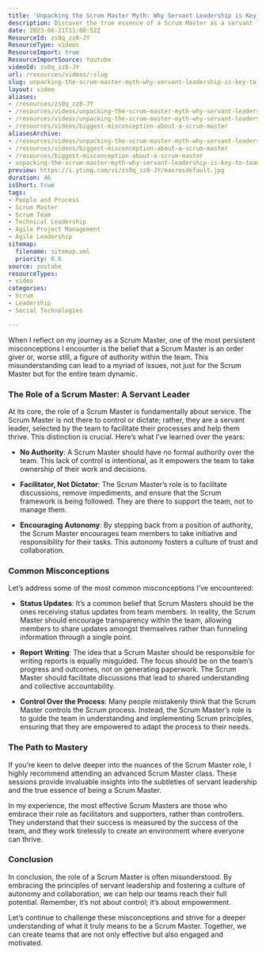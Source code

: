 ```yaml
---
title: 'Unpacking the Scrum Master Myth: Why Servant Leadership is Key to Team Success'
description: Discover the true essence of a Scrum Master as a servant leader. Uncover common misconceptions and learn how to empower your team for success!
date: 2023-06-21T11:00:52Z
ResourceId: zs0q_zz8-JY
ResourceType: videos
ResourceImport: true
ResourceImportSource: Youtube
videoId: zs0q_zz8-JY
url: /resources/videos/:slug
slug: unpacking-the-scrum-master-myth-why-servant-leadership-is-key-to-team-success-zs0q_zz8-JY
layout: video
aliases:
- /resources/zs0q_zz8-JY
- /resources/videos/unpacking-the-scrum-master-myth-why-servant-leadership-is-key-to-team-success-zs0q_zz8-JY
- /resources/videos/unpacking-the-scrum-master-myth-why-servant-leadership-is-key-to-team-success
- /resources/videos/biggest-misconception-about-a-scrum-master
aliasesArchive:
- /resources/videos/unpacking-the-scrum-master-myth-why-servant-leadership-is-key-to-team-success
- /resources/videos/biggest-misconception-about-a-scrum-master
- /resources/biggest-misconception-about-a-scrum-master
- unpacking-the-scrum-master-myth-why-servant-leadership-is-key-to-team-success-zs0q_zz8-JY
preview: https://i.ytimg.com/vi/zs0q_zz8-JY/maxresdefault.jpg
duration: 46
isShort: true
tags:
- People and Process
- Scrum Master
- Scrum Team
- Technical Leadership
- Agile Project Management
- Agile Leadership
sitemap:
  filename: sitemap.xml
  priority: 0.6
source: youtube
resourceTypes:
- video
categories:
- Scrum
- Leadership
- Social Technologies

---
```

When I reflect on my journey as a Scrum Master, one of the most persistent misconceptions I encounter is the belief that a Scrum Master is an order giver or, worse still, a figure of authority within the team. This misunderstanding can lead to a myriad of issues, not just for the Scrum Master but for the entire team dynamic. 

### The Role of a Scrum Master: A Servant Leader

At its core, the role of a Scrum Master is fundamentally about service. The Scrum Master is not there to control or dictate; rather, they are a servant leader, selected by the team to facilitate their processes and help them thrive. This distinction is crucial. Here’s what I’ve learned over the years:

- **No Authority**: A Scrum Master should have no formal authority over the team. This lack of control is intentional, as it empowers the team to take ownership of their work and decisions.
  
- **Facilitator, Not Dictator**: The Scrum Master’s role is to facilitate discussions, remove impediments, and ensure that the Scrum framework is being followed. They are there to support the team, not to manage them.

- **Encouraging Autonomy**: By stepping back from a position of authority, the Scrum Master encourages team members to take initiative and responsibility for their tasks. This autonomy fosters a culture of trust and collaboration.

### Common Misconceptions

Let’s address some of the most common misconceptions I’ve encountered:

- **Status Updates**: It’s a common belief that Scrum Masters should be the ones receiving status updates from team members. In reality, the Scrum Master should encourage transparency within the team, allowing members to share updates amongst themselves rather than funneling information through a single point.

- **Report Writing**: The idea that a Scrum Master should be responsible for writing reports is equally misguided. The focus should be on the team’s progress and outcomes, not on generating paperwork. The Scrum Master should facilitate discussions that lead to shared understanding and collective accountability.

- **Control Over the Process**: Many people mistakenly think that the Scrum Master controls the Scrum process. Instead, the Scrum Master’s role is to guide the team in understanding and implementing Scrum principles, ensuring that they are empowered to adapt the process to their needs.

### The Path to Mastery

If you’re keen to delve deeper into the nuances of the Scrum Master role, I highly recommend attending an advanced Scrum Master class. These sessions provide invaluable insights into the subtleties of servant leadership and the true essence of being a Scrum Master. 

In my experience, the most effective Scrum Masters are those who embrace their role as facilitators and supporters, rather than controllers. They understand that their success is measured by the success of the team, and they work tirelessly to create an environment where everyone can thrive.

### Conclusion

In conclusion, the role of a Scrum Master is often misunderstood. By embracing the principles of servant leadership and fostering a culture of autonomy and collaboration, we can help our teams reach their full potential. Remember, it’s not about control; it’s about empowerment. 

Let’s continue to challenge these misconceptions and strive for a deeper understanding of what it truly means to be a Scrum Master. Together, we can create teams that are not only effective but also engaged and motivated.
